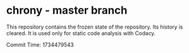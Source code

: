 # chrony - master branch

This repository contains the frozen state of the repository.
Its history is cleared. It is used only for static code
analysis with Codacy.

Commit Time: 1734479543